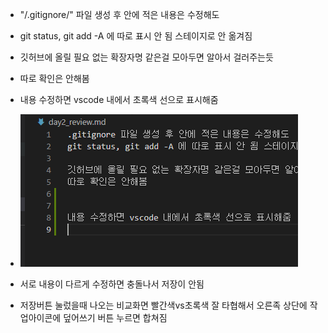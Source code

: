 - "/.gitignore/" 파일 생성 후 안에 적은 내용은 수정해도
- git status, git add -A 에 따로 표시 안 됨 스테이지로 안 옮겨짐

- 깃허브에 올릴 필요 없는 확장자명 같은걸 모아두면 알아서 걸러주는듯
- 따로 확인은 안해봄


- 내용 수정하면 vscode 내에서 초록색 선으로 표시해줌

- ![image-20220224220949902](day2_review.assets/image-20220224220949902-16457081921731.png)








- 서로 내용이 다르게 수정하면 충돌나서 저장이 안됨
- 저장버튼 눌렀을때 나오는 비교화면 빨간색vs초록색 잘 타협해서 오른족 상단에 작업아이콘에 덮어쓰기 버튼 누르면 합쳐짐




